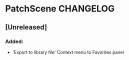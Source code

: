 # PatchScene CHANGELOG

## [Unreleased]
### Added:
- 'Export to library file' Context menu to Favorites panel
